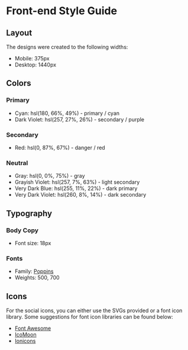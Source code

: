 # Front-end Style Guide

## Layout

The designs were created to the following widths:

- Mobile: 375px
- Desktop: 1440px

## Colors

### Primary

- Cyan: hsl(180, 66%, 49%) - primary / cyan
- Dark Violet: hsl(257, 27%, 26%) - secondary / purple

### Secondary

- Red: hsl(0, 87%, 67%) - danger / red

### Neutral

- Gray: hsl(0, 0%, 75%) - gray
- Grayish Violet: hsl(257, 7%, 63%) - light secondary
- Very Dark Blue: hsl(255, 11%, 22%) - dark primary
- Very Dark Violet: hsl(260, 8%, 14%) - dark secondary

## Typography

### Body Copy

- Font size: 18px

### Fonts

- Family: [Poppins](https://fonts.google.com/specimen/Poppins)
- Weights: 500, 700

## Icons

For the social icons, you can either use the SVGs provided or a font icon library. Some suggestions for font icon libraries can be found below:

- [Font Awesome](https://fontawesome.com)
- [IcoMoon](https://icomoon.io)
- [Ionicons](https://ionicons.com)